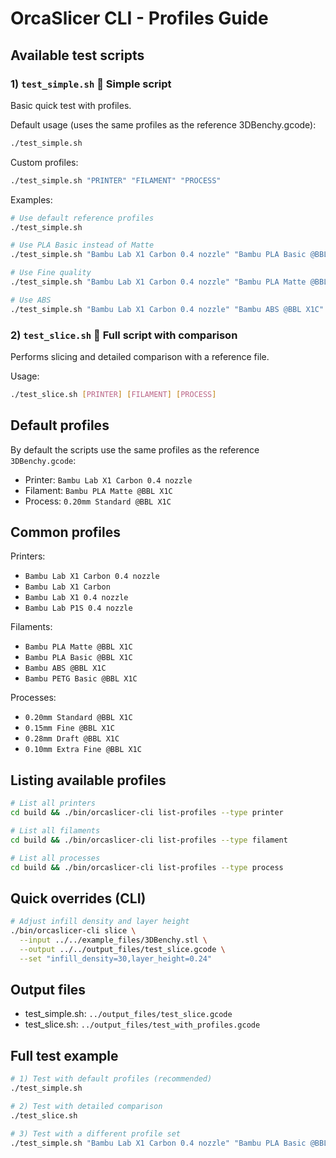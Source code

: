 # OrcaSlicer CLI - Profiles Guide

## Available test scripts

### 1) `test_simple.sh`  Simple script
Basic quick test with profiles.

Default usage (uses the same profiles as the reference 3DBenchy.gcode):
```bash
./test_simple.sh
```

Custom profiles:
```bash
./test_simple.sh "PRINTER" "FILAMENT" "PROCESS"
```

Examples:
```bash
# Use default reference profiles
./test_simple.sh

# Use PLA Basic instead of Matte
./test_simple.sh "Bambu Lab X1 Carbon 0.4 nozzle" "Bambu PLA Basic @BBL X1C" "0.20mm Standard @BBL X1C"

# Use Fine quality
./test_simple.sh "Bambu Lab X1 Carbon 0.4 nozzle" "Bambu PLA Matte @BBL X1C" "0.15mm Fine @BBL X1C"

# Use ABS
./test_simple.sh "Bambu Lab X1 Carbon 0.4 nozzle" "Bambu ABS @BBL X1C" "0.20mm Standard @BBL X1C"
```

### 2) `test_slice.sh`  Full script with comparison
Performs slicing and detailed comparison with a reference file.

Usage:
```bash
./test_slice.sh [PRINTER] [FILAMENT] [PROCESS]
```

## Default profiles

By default the scripts use the same profiles as the reference `3DBenchy.gcode`:

- Printer: `Bambu Lab X1 Carbon 0.4 nozzle`
- Filament: `Bambu PLA Matte @BBL X1C`
- Process: `0.20mm Standard @BBL X1C`

## Common profiles

Printers:
- `Bambu Lab X1 Carbon 0.4 nozzle`
- `Bambu Lab X1 Carbon`
- `Bambu Lab X1 0.4 nozzle`
- `Bambu Lab P1S 0.4 nozzle`

Filaments:
- `Bambu PLA Matte @BBL X1C`
- `Bambu PLA Basic @BBL X1C`
- `Bambu ABS @BBL X1C`
- `Bambu PETG Basic @BBL X1C`

Processes:
- `0.20mm Standard @BBL X1C`
- `0.15mm Fine @BBL X1C`
- `0.28mm Draft @BBL X1C`
- `0.10mm Extra Fine @BBL X1C`

## Listing available profiles

```bash
# List all printers
cd build && ./bin/orcaslicer-cli list-profiles --type printer

# List all filaments
cd build && ./bin/orcaslicer-cli list-profiles --type filament

# List all processes
cd build && ./bin/orcaslicer-cli list-profiles --type process
```

## Quick overrides (CLI)

```bash
# Adjust infill density and layer height
./bin/orcaslicer-cli slice \
  --input ../../example_files/3DBenchy.stl \
  --output ../../output_files/test_slice.gcode \
  --set "infill_density=30,layer_height=0.24"
```

## Output files

- test_simple.sh: `../output_files/test_slice.gcode`
- test_slice.sh: `../output_files/test_with_profiles.gcode`

## Full test example

```bash
# 1) Test with default profiles (recommended)
./test_simple.sh

# 2) Test with detailed comparison
./test_slice.sh

# 3) Test with a different profile set
./test_simple.sh "Bambu Lab X1 Carbon 0.4 nozzle" "Bambu PLA Basic @BBL X1C" "0.15mm Fine @BBL X1C"
```
